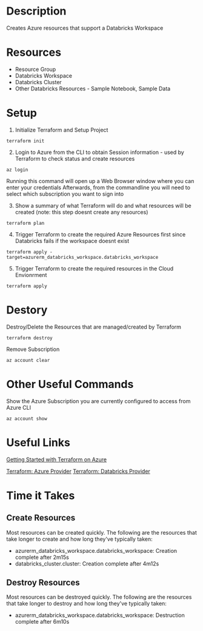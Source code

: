 # Description
Creates Azure resources that support a Databricks Workspace

# Resources
* Resource Group
* Databricks Workspace
* Databricks Cluster
* Other Databricks Resources - Sample Notebook, Sample Data

# Setup

1. Initialize Terraform and Setup Project
```
terraform init
```

2. Login to Azure from the CLI to obtain Session information - used by Terraform to check status and create resources
```
az login
```
Running this command will open up a Web Browser window where you can enter your credentials
Afterwards, from the commandline you will need to select which subscription you want to sign into

3. Show a summary of what Terraform will do and what resources will be created (note: this step doesnt create any resources)
```
terraform plan
```

4. Trigger Terraform to create the required Azure Resources first since Databricks fails if the workspace doesnt exist
```
terraform apply -target=azurerm_databricks_workspace.databricks_workspace
```

5. Trigger Terraform to create the required resources in the Cloud Envionrment
```
terraform apply
```

# Destory

Destroy/Delete the Resources that are managed/created by Terraform
```
terraform destroy
```

Remove Subscription
```
az account clear
```

# Other Useful Commands

Show the Azure Subscription you are currently configured to access from Azure CLI
```
az account show
```

# Useful Links

[Getting Started with Terraform on Azure](https://medium.com/navara/with-terraform-getting-started-on-microsoft-azure-69f6e0b608ec)

[Terraform: Azure Provider](https://registry.terraform.io/providers/hashicorp/azurerm/latest/docs)
[Terraform: Databricks Provider](https://registry.terraform.io/providers/databricks/databricks/latest/docs)

# Time it Takes

## Create Resources
Most resources can be created quickly. The following are the resources that take longer to create and how long they've typically taken:

* azurerm_databricks_workspace.databricks_workspace: Creation complete after 2m15s
* databricks_cluster.cluster: Creation complete after 4m12s

## Destroy Resources
Most resources can be destroyed quickly. The following are the resources that take longer to destroy and how long they've typically taken:

* azurerm_databricks_workspace.databricks_workspace: Destruction complete after 6m10s
